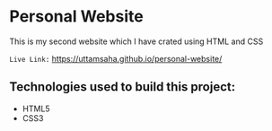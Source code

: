 # Personal Website

This is my second website which I have crated using HTML and CSS

`Live Link:`
https://uttamsaha.github.io/personal-website/
## Technologies used to build this project:

- HTML5
- CSS3
